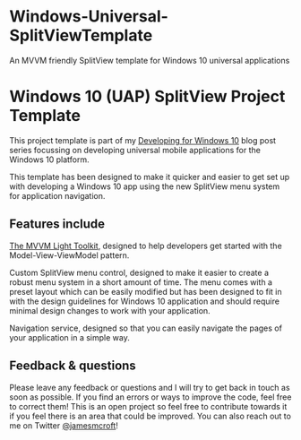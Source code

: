# Windows-Universal-SplitViewTemplate
An MVVM friendly SplitView template for Windows 10 universal applications


# Windows 10 (UAP) SplitView Project Template
This project template is part of my [Developing for Windows 10](http://jamescroft.co.uk/category/blog/windows-10/) blog post series focussing on developing universal mobile applications for the Windows 10 platform.

This template has been designed to make it quicker and easier to get set up with developing a Windows 10 app using the new SplitView menu system for application navigation. 

## Features include
[The MVVM Light Toolkit](https://www.nuget.org/packages/MvvmLightLibs/), designed to help developers get started with the Model-View-ViewModel pattern.

Custom SplitView menu control, designed to make it easier to create a robust menu system in a short amount of time. The menu comes with a preset layout which can be easily modified but has been designed to fit in with the design guidelines for Windows 10 application and should require minimal design changes to work with your application.

Navigation service, designed so that you can easily navigate the pages of your application in a simple way.

## Feedback & questions

Please leave any feedback or questions and I will try to get back in touch as soon as possible. If you find an errors or ways to improve the code, feel free to correct them! This is an open project so feel free to contribute towards it if you feel there is an area that could be improved. You can also reach out to me on Twitter [@jamesmcroft](http://www.twitter.com/jamesmcroft)!

